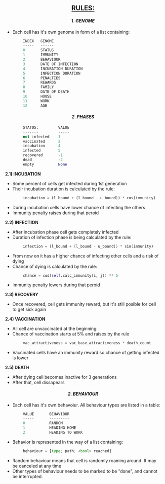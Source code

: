## <center><u>RULES:</u>

#### <center>*1. GENOME*

* Each cell has it's own genome in form of a list containing:

```python
        INDEX   GENOME
        -----   ------
        0       STATUS
        1       IMMUNITY
        2       BEHAVIOUR
        3       DATE OF INFECTION
        4       INCUBATION DURATION
        5       INFECTION DURATION
        6       PENALTIES
        7       REWARDS
        8       FAMILY 
        9       DATE OF DEATH
        10      HOUSE
        11      WORK
        12      AGE
```

#### <center>*2. PHASES*

```python
        STATUS:         VALUE       
        -------         -----
        not infected    1  
        vaccinated      2
        incubation      4 
        infected        5
        recovered       -1
        dead            -2 
        empty           None 
```

**2.1) INCUBATION**

* Some percent of cells get infected during 1st generation
* Their incubation duration is calculated by the rule: 

```python
        incubation = (l_bound + (l_bound - u_bound)) * cos(immunity)
```
* During incubation cells have lower chance of infecting the others
* Immunity penalty raises during that peroid


**2.2) INFECTION**

* After incubation phase cell gets completely infected
* Duration of infection phase is being calculated by the rule: 

```python
        infection = (l_bound + (l_bound - u_bound)) * sin(immunity)
```
* From now on it has a higher chance of infecting other cells and a risk of dying
* Chance of dying is calculated by the rule: 

```python
        chance = cos(self.calc_immunity(i, j)) ** 5
```
* Immunity penalty lowers during that peroid

**2.3) RECOVERY**

* Once recovered, cell gets immunity reward, but it's still posible for cell to get sick again

**2.4) VACCINATION**

* All cell are unvaccinated at the beginning
* Chance of vaccination starts at 5% and raises by the rule
```python
        vac_attractiveness = vac_base_attractiveness * death_count
```

* Vaccinated cells have an immunity reward so chance of getting infected is lower 


**2.5) DEATH**

* After dying cell becomes inactive for 3 generations
* After that, cell dissapears


#### <center>*2. BEHAVIOUR*

* Each cell has it's own behavoiur. All behaviour types are listed in a table:

```python
        VALUE       BEHAVIOUR   
        -----       ---------
        0           RANDOM
        1           HEADING HOME
        2           HEADING TO WORK
```

* Behavior is represented in the way of a list containing:

```python
        behaviour = [type; path; <bool> reached]
```

* Random behaviour means that cell is randomly roaming around. It may be canceled at any time
* Other types of behaviour needs to be marked to be "done", and cannot be interrupted.